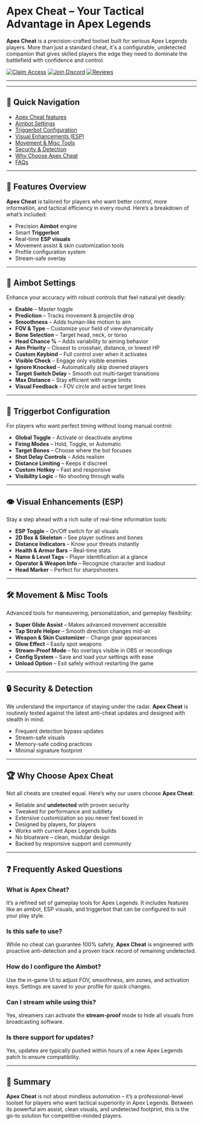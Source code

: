 # Apex Cheat – Your Tactical Advantage in Apex Legends

**Apex Cheat** is a precision-crafted toolset built for serious Apex Legends players. More than just a standard cheat, it's a configurable, undetected companion that gives skilled players the edge they need to dominate the battlefield with confidence and control.

[![Claim Access](https://img.shields.io/badge/Claim%20Access-Click%20Here-brightgreen?style=for-the-badge)](https://discord.gg/SfkrK75HNj)
[![Join Discord](https://img.shields.io/badge/Join-Discord-5865F2?logo=discord&logoColor=white&style=for-the-badge)](https://discord.gg/SfkrK75HNj)
[![Reviews](https://img.shields.io/badge/Reviews-100%25%20Positive-blue?style=for-the-badge&logo=trustpilot)](#)

---

---

## 🔗 Quick Navigation

* [Apex Cheat features](#features-overview)
* [Aimbot Settings](#aimbot-settings)
* [Triggerbot Configuration](#triggerbot-configuration)
* [Visual Enhancements (ESP)](#visual-enhancements-esp)
* [Movement & Misc Tools](#movement--misc-tools)
* [Security & Detection](#security--detection)
* [Why Choose Apex Cheat](#why-choose-apex-cheat)
* [FAQs](#frequently-asked-questions)

---

## 🎯 Features Overview

**Apex Cheat** is tailored for players who want better control, more information, and tactical efficiency in every round. Here’s a breakdown of what’s included:

* Precision **Aimbot** engine
* Smart **Triggerbot**
* Real-time **ESP visuals**
* Movement assist & skin customization tools
* Profile configuration system
* Stream-safe overlay

---

## 🧠 Aimbot Settings

Enhance your accuracy with robust controls that feel natural yet deadly:

* **Enable** – Master toggle
* **Prediction** – Tracks movement & projectile drop
* **Smoothness** – Adds human-like motion to aim
* **FOV & Type** – Customize your field of view dynamically
* **Bone Selection** – Target head, neck, or torso
* **Head Chance %** – Adds variability to aiming behavior
* **Aim Priority** – Closest to crosshair, distance, or lowest HP
* **Custom Keybind** – Full control over when it activates
* **Visible Check** – Engage only visible enemies
* **Ignore Knocked** – Automatically skip downed players
* **Target Switch Delay** – Smooth out multi-target transitions
* **Max Distance** – Stay efficient with range limits
* **Visual Feedback** – FOV circle and active target lines

---

## 🔫 Triggerbot Configuration

For players who want perfect timing without losing manual control:

* **Global Toggle** – Activate or deactivate anytime
* **Firing Modes** – Hold, Toggle, or Automatic
* **Target Bones** – Choose where the bot focuses
* **Shot Delay Controls** – Adds realism
* **Distance Limiting** – Keeps it discreet
* **Custom Hotkey** – Fast and responsive
* **Visibility Logic** – No shooting through walls

---

## 👁 Visual Enhancements (ESP)

Stay a step ahead with a rich suite of real-time information tools:

* **ESP Toggle** – On/Off switch for all visuals
* **2D Box & Skeleton** – See player outlines and bones
* **Distance Indicators** – Know your threats instantly
* **Health & Armor Bars** – Real-time stats
* **Name & Level Tags** – Player identification at a glance
* **Operator & Weapon Info** – Recognize character and loadout
* **Head Marker** – Perfect for sharpshooters

---

## 🛠 Movement & Misc Tools

Advanced tools for maneuvering, personalization, and gameplay flexibility:

* **Super Glide Assist** – Makes advanced movement accessible
* **Tap Strafe Helper** – Smooth direction changes mid-air
* **Weapon & Skin Customizer** – Change gear appearances
* **Glow Effect** – Easily spot weapons
* **Stream-Proof Mode** – No overlays visible in OBS or recordings
* **Config System** – Save and load your settings with ease
* **Unload Option** – Exit safely without restarting the game

---

## 🔒 Security & Detection

We understand the importance of staying under the radar. **Apex Cheat** is routinely tested against the latest anti-cheat updates and designed with stealth in mind.

* Frequent detection bypass updates
* Stream-safe visuals
* Memory-safe coding practices
* Minimal signature footprint

---

## 🏆 Why Choose Apex Cheat

Not all cheats are created equal. Here’s why our users choose **Apex Cheat**:

* Reliable and **undetected** with proven security
* Tweaked for performance and subtlety
* Extensive customization so you never feel boxed in
* Designed by players, for players
* Works with current Apex Legends builds
* No bloatware – clean, modular design
* Backed by responsive support and community

---

## ❓ Frequently Asked Questions

### What is Apex Cheat?

It’s a refined set of gameplay tools for Apex Legends. It includes features like an aimbot, ESP visuals, and triggerbot that can be configured to suit your play style.

### Is this safe to use?

While no cheat can guarantee 100% safety, **Apex Cheat** is engineered with proactive anti-detection and a proven track record of remaining undetected.

### How do I configure the Aimbot?

Use the in-game UI to adjust FOV, smoothness, aim zones, and activation keys. Settings are saved to your profile for quick changes.

### Can I stream while using this?

Yes, streamers can activate the **stream-proof** mode to hide all visuals from broadcasting software.

### Is there support for updates?

Yes, updates are typically pushed within hours of a new Apex Legends patch to ensure compatibility.

---

## 🧾 Summary

**Apex Cheat** is not about mindless automation – it’s a professional-level toolset for players who want tactical superiority in Apex Legends. Between its powerful aim assist, clean visuals, and undetected footprint, this is the go-to solution for competitive-minded players.
